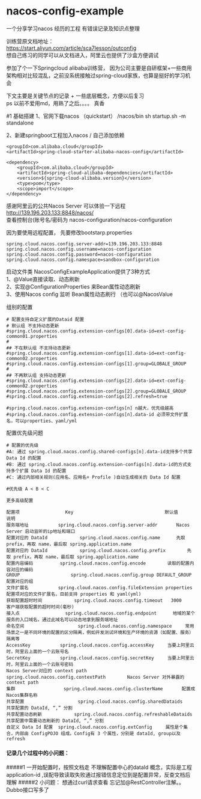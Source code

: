 # nacos-config-example
一个分享学习nacos 经历的工程 有错误记录及知识点整理

训练营原文档地址：  
https://start.aliyun.com/article/sca7lesson/outconfig  
想自己练习的同学可以从文档进入，阿里云也提供了沙盒方便调试


参加了个一下Springcloud alibaba训练营， 因为公司主要是自研框架+一些商用架构相对比较混乱，之前没系统接触过spring-cloud家族，也算是挺好的学习机会  

下文主要是关键节点的记录 + 一些底层概念，方便以后复习  
ps 以前不爱用md，用熟了之后。。。。 真香


#1 基础搭建
1、官网下载nacos （quickstart）
/nacos/bin  sh startup.sh -m standalone

2、新建springboot工程加入nacos / 自己添加依赖  
~~~~   
<groupId>com.alibaba.cloud</groupId>    
<artifactId>spring-cloud-starter-alibaba-nacos-config</artifactId>  

<dependency>
    <groupId>com.alibaba.cloud</groupId>
    <artifactId>spring-cloud-alibaba-dependencies</artifactId>
    <version>${spring-cloud-alibaba.version}</version>
    <type>pom</type>
    <scope>import</scope>
</dependency>

~~~~ 

感谢阿里云的公共Nacos Server 可以体验一下远程
 http://139.196.203.133:8848/nacos/   
 查看控制台(账号名/密码为 nacos-configuration/nacos-configuration
 
因为要使用远程配置， 先要修改bootstarp.properties
~~~~
spring.cloud.nacos.config.server-addr=139.196.203.133:8848
spring.cloud.nacos.config.username=nacos-configuration
spring.cloud.nacos.config.password=nacos-configuration
spring.cloud.nacos.config.namespace=sandbox-configuration
~~~~

启动文件类 NacosConfigExampleApplication提供了3种方式  
1、@Value直接读取、动态刷新  
2、实现@ConfigurationProperties 来Bean属性动态刷新  
3、使用Nacos config 监听 Bean属性动态刷行 （也可以@NacosValue

组别的配置
~~~~
# 配置支持自定义扩展的Dataid 配置
# 默认组 不支持动态更新
#spring.cloud.nacos.config.extension-configs[0].data-id=ext-config-common01.properties
#
## 不在默认组 不支持动态更新
#spring.cloud.nacos.config.extension-configs[1].data-id=ext-config-common02.properties
#spring.cloud.nacos.config.extension-configs[1].group=GLOBALE_GROUP
#
## 不再默认组 支持动态更新
#spring.cloud.nacos.config.extension-configs[2].data-id=ext-config-common02.properties
#spring.cloud.nacos.config.extension-configs[2].group=GLOBALE_GROUP
#spring.cloud.nacos.config.extension-configs[2].refresh=true

#spring.cloud.nacos.config.extension-configs[n] n越大，优先级越高
#spring.cloud.nacos.config.extension-configs[n].data-id 必须带文件扩展名，可以properties、yaml/yml
~~~~

配置优先级问题
~~~~
# 配置的优先级
#A: 通过 spring.cloud.nacos.config.shared-configs[n].data-id支持多个共享 Data Id 的配置
#B: 通过 spring.cloud.nacos.config.extension-configs[n].data-id的方式支持多个扩展 Data Id 的配置
#C: 通过内部相关规则(应用名、应用名+ Profile )自动生成相关的 Data Id 配置

#优先级 A < B < C

更多高级配置

配置项	                Key	                                 默认值	                说明
服务端地址	        spring.cloud.nacos.config.server-addr		Nacos Server 启动监听的ip地址和端口
配置对应的 DataId	        spring.cloud.nacos.config.name		先取 prefix，再取 name，最后取 spring.application.name
配置对应的 DataId	        spring.cloud.nacos.config.prefix		先取 prefix，再取 name，最后取 spring.application.name
配置内容编码	        spring.cloud.nacos.config.encode		读取的配置内容对应的编码
GROUP	                spring.cloud.nacos.config.group	DEFAULT_GROUP	配置对应的组
文件扩展名	        spring.cloud.nacos.config.fileExtension	properties	配置项对应的文件扩展名，目前支持 properties 和 yaml(yml)
获取配置超时时间	        spring.cloud.nacos.config.timeout	3000	客户端获取配置的超时时间(毫秒)
接入点	                spring.cloud.nacos.config.endpoint		地域的某个服务的入口域名，通过此域名可以动态地拿到服务端地址
命名空间	                spring.cloud.nacos.config.namespace		常用场景之一是不同环境的配置的区分隔离，例如开发测试环境和生产环境的资源（如配置、服务）隔离等
AccessKey	        spring.cloud.nacos.config.accessKey		当要上阿里云时，阿里云上面的一个云账号名
SecretKey	        spring.cloud.nacos.config.secretKey		当要上阿里云时，阿里云上面的一个云账号密码
Nacos Server对应的 context path	       spring.cloud.nacos.config.contextPath		Nacos Server 对外暴露的 context path
集群	                spring.cloud.nacos.config.clusterName		配置成Nacos集群名称
共享配置	                spring.cloud.nacos.config.sharedDataids		共享配置的 DataId, “,” 分割
共享配置动态刷新	        spring.cloud.nacos.config.refreshableDataids		共享配置中需要动态刷新的 DataId, “,” 分割
自定义 Data Id 配置	spring.cloud.nacos.config.extConfig		属性是个集合，内部由 ConfigPOJO 组成。Config有 3 个属性，分别是 dataId, group以及 refresh
~~~~  



#### 记录几个过程中的小问题：
#####1 一开始配置时，按照文档走 不理解配置中心的dataId 概念，实际是工程application-id ,误配导致读取失败通过报错信息定位到是配置异常，反查文档后理解
#####2 小问题： 想通过curl请求查看 忘记加@RestController注解。。 Dubbo接口写多了
